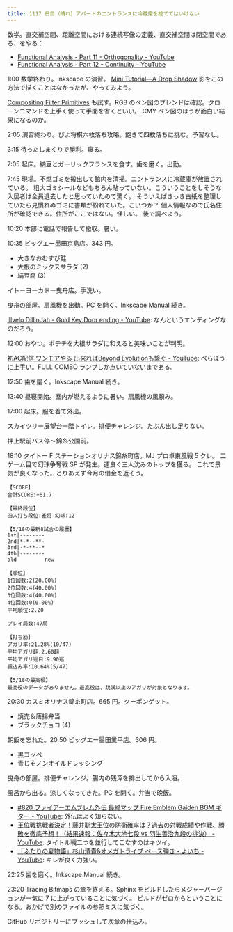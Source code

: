 ```yaml
---
title: 1117 日目（晴れ）アパートのエントランスに冷蔵庫を捨ててはいけない
---
```


数学。直交補空間、距離空間における連続写像の定義、直交補空間は閉空間である、をやる：

* [Functional Analysis - Part 11 - Orthogonality - YouTube](https://www.youtube.com/watch?v=9s9jov5cvy0&list=PLBh2i93oe2qsGKDOsuVVw-OCAfprrnGfr&index=11)
* [Functional Analysis - Part 12 - Continuity - YouTube](https://www.youtube.com/watch?v=0CgfjNdNNdo&list=PLBh2i93oe2qsGKDOsuVVw-OCAfprrnGfr&index=12)

1:00 数学終わり。Inkscape の演習。
[Mini Tutorial—A Drop Shadow](http://tavmjong.free.fr/INKSCAPE/MANUAL/html/Filters-Example-DropShadow.html)
影をこの方法で描くことはなかったが、やってみよう。

[Compositing Filter Primitives](http://tavmjong.free.fr/INKSCAPE/MANUAL/html/Filters-Compositing.html)
も試す。RGB のベン図のブレンドは確認。クローンコマンドを上手く使って手間を省くといい。
CMY ベン図のほうが面白い結果になるのか。

2:05 演習終わり。ぴよ将棋六枚落ち攻略。飽きて四枚落ちに挑む。予習なし。

3:15 待ったしまくりで勝利。寝る。

7:05 起床。納豆とガーリックフランスを食す。歯を磨く。出勤。

7:45 現場。不燃ゴミを搬出して館内を清掃。エントランスに冷蔵庫が放置されている。
粗大ゴミシールなどもちろん貼っていない。こういうことをしそうな入居者は全員退去したと思っていたので驚く。
そういえばさっき古紙を整理していたら見慣れぬゴミに書類が紛れていた。こいつか？
個人情報なので氏名住所が確認できる。住所がここではない。怪しい。
後で調べよう。

10:20 本部に電話で報告して撤収。暑い。

10:35 ビッグエー墨田京島店。343 円。

* 大きなおむすび鮭
* 大根のミックスサラダ (2)
* 絹豆腐 (3)

イトーヨーカドー曳舟店。手洗い。

曳舟の部屋。扇風機を出動。PC を開く。Inkscape Manual 続き。

[Illvelo DillinJah - Gold Key Door ending - YouTube](https://www.youtube.com/watch?v=zLP1IlOPSTw):
なんというエンディングなのだろう。

12:00 おやつ。ポテチを大根サラダに和えると美味いことが判明。

[初AC配信 ワンモアやる 出来ればBeyond Evolutionも繋ぐ - YouTube](https://www.youtube.com/watch?v=EIxMQlUzvXU):
べらぼうに上手い。FULL COMBO ランプしか点いていないまである。

12:50 歯を磨く。Inkscape Manual 続き。

13:40 昼寝開始。室内が燃えるように暑い。扇風機の風頼み。

17:00 起床。服を着て外出。

スカイツリー展望台一階トイレ。排便チャレンジ。たぶん出し足りない。

押上駅前バス停～錦糸公園前。

18:10 タイトー F ステーションオリナス錦糸町店。MJ プロ卓東風戦 5 クレ。
二ゲーム目で幻球争奪戦 SP が発生。運良く三人沈みのトップを獲る。
これで景気が良くなった。とりあえず今月の借金を返そう。

```text
【SCORE】
合計SCORE:+61.7

【最終段位】
四人打ち段位:雀将 幻球:12

【5/18の最新8試合の履歴】
1st|--------
2nd|*-*--**-
3rd|-*-**--*
4th|--------
old         new

【順位】
1位回数:2(20.00%)
2位回数:4(40.00%)
3位回数:4(40.00%)
4位回数:0(0.00%)
平均順位:2.20

プレイ局数:47局

【打ち筋】
アガリ率:21.28%(10/47)
平均アガリ翻:2.60翻
平均アガリ巡目:9.90巡
振込み率:10.64%(5/47)

【5/18の最高役】
最高役のデータがありません。最高役は、跳満以上のアガリが対象となります。
```

20:30 カスミオリナス錦糸町店。665 円。クーポンゲット。

* 焼売＆唐揚弁当
* ブラックチョコ (4)

朝飯を忘れた。20:50 ビッグエー墨田業平店。306 円。

* 黒コッペ
* 青じそノンオイルドレッシング

曳舟の部屋。排便チャレンジ。腸内の残滓を排出してから入浴。

風呂から出る。涼しくなってきた。PC を開く。弁当で晩飯。

* [#820 ファイアーエムブレム外伝 最終マップ Fire Emblem Gaiden BGM ギター - YouTube](https://www.youtube.com/watch?v=46b9e3h2U20):
  外伝はよく知らない。
* [王位戦挑戦者決定！藤井聡太王位の防衛確率は？過去の対戦成績や作戦、勝敗を徹底予想！（結果速報：佐々木大地七段 vs 羽生善治九段の挑決） - YouTube](https://www.youtube.com/watch?v=TD_JLtFhb30):
  タイトル戦二つを並行してこなすのはキツイ。
* [「ふたりの夏物語」杉山清貴&オメガトライブ ベース弾き・よいち - YouTube](https://www.youtube.com/watch?v=ECa1QsfG-Vo):
  キレが良く力強い。

22:25 歯を磨く。Inkscape Manual 続き。

23:20 Tracing Bitmaps の章を終える。Sphinx をビルドしたらメジャーバージョンが一気に 7 に上がっていることに気づく。
ビルドがゼロからということになる。おかげで別のファイルの参照ミスに気づく。

GitHub リポジトリーにプッシュして次章の仕込み。
